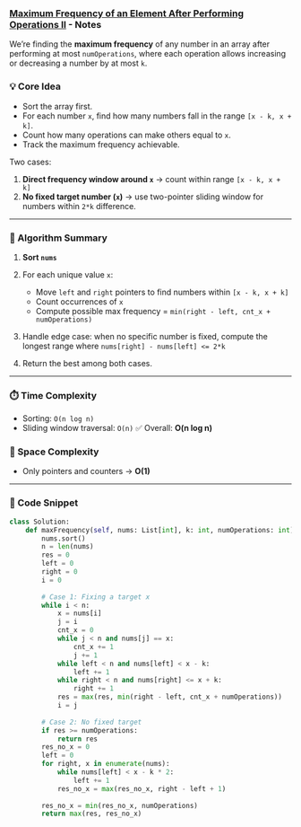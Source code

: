 ### [Maximum Frequency of an Element After Performing Operations II](https://leetcode.com/problems/maximum-frequency-of-an-element-after-performing-operations-ii/description/) - Notes

We’re finding the **maximum frequency** of any number in an array after performing at most `numOperations`, where each operation allows increasing or decreasing a number by at most `k`.

### 💡 Core Idea

* Sort the array first.
* For each number `x`, find how many numbers fall in the range `[x - k, x + k]`.
* Count how many operations can make others equal to `x`.
* Track the maximum frequency achievable.

Two cases:

1. **Direct frequency window around `x`** → count within range `[x - k, x + k]`
2. **No fixed target number (`x`)** → use two-pointer sliding window for numbers within `2*k` difference.

---

### 🧠 Algorithm Summary

1. **Sort `nums`**
2. For each unique value `x`:

   * Move `left` and `right` pointers to find numbers within `[x - k, x + k]`
   * Count occurrences of `x`
   * Compute possible max frequency = `min(right - left, cnt_x + numOperations)`
3. Handle edge case: when no specific number is fixed, compute the longest range where `nums[right] - nums[left] <= 2*k`
4. Return the best among both cases.

---

### ⏱️ Time Complexity

* Sorting: `O(n log n)`
* Sliding window traversal: `O(n)`
  ✅ Overall: **O(n log n)**

### 💾 Space Complexity

* Only pointers and counters → **O(1)**

---

### 🧠 Code Snippet

```python
class Solution:
    def maxFrequency(self, nums: List[int], k: int, numOperations: int) -> int:
        nums.sort()
        n = len(nums)
        res = 0
        left = 0
        right = 0
        i = 0 
        
        # Case 1: Fixing a target x
        while i < n:
            x = nums[i]
            j = i 
            cnt_x = 0
            while j < n and nums[j] == x:
                cnt_x += 1
                j += 1
            while left < n and nums[left] < x - k:
                left += 1
            while right < n and nums[right] <= x + k:   
                right += 1
            res = max(res, min(right - left, cnt_x + numOperations))
            i = j
        
        # Case 2: No fixed target
        if res >= numOperations:
            return res 
        res_no_x = 0
        left = 0
        for right, x in enumerate(nums):
            while nums[left] < x - k * 2:
                left += 1
            res_no_x = max(res_no_x, right - left + 1)
        
        res_no_x = min(res_no_x, numOperations)
        return max(res, res_no_x)
```


